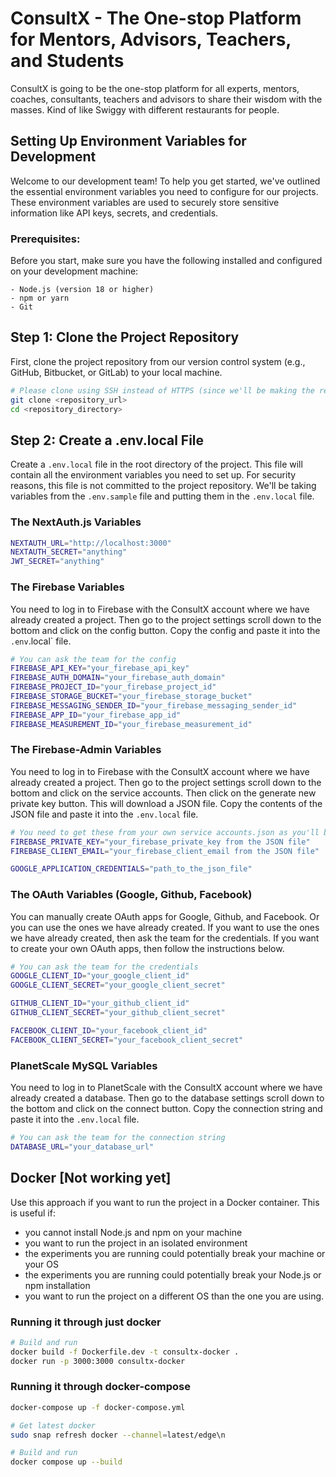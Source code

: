 # ConsultX - The One-stop Platform for Mentors, Advisors, Teachers, and Students

ConsultX is going to be the one-stop platform for all experts, mentors, coaches, consultants, teachers and advisors to share their wisdom with the masses.
Kind of like Swiggy with different restaurants for people.

## Setting Up Environment Variables for Development

Welcome to our development team! To help you get started, we've outlined the essential environment variables you need to configure for our projects. These environment variables are used to securely store sensitive information like API keys, secrets, and credentials.

### Prerequisites:

Before you start, make sure you have the following installed and configured on your development machine:

```
- Node.js (version 18 or higher)
- npm or yarn
- Git
```

## Step 1: Clone the Project Repository

First, clone the project repository from our version control system (e.g., GitHub, Bitbucket, or GitLab) to your local machine.

```bash
# Please clone using SSH instead of HTTPS (since we'll be making the repository private later on)
git clone <repository_url>
cd <repository_directory>
```

## Step 2: Create a .env.local File

Create a `.env.local` file in the root directory of the project. This file will contain all the environment variables you need to set up. For security reasons, this file is not committed to the project repository. We'll be taking variables from the `.env.sample` file and putting them in the `.env.local` file.

### The NextAuth.js Variables

```bash
NEXTAUTH_URL="http://localhost:3000"
NEXTAUTH_SECRET="anything"
JWT_SECRET="anything"
```

### The Firebase Variables

You need to log in to Firebase with the ConsultX account where we have already created a project. Then go to the project settings scroll down to the bottom and click on the config button. Copy the config and paste it into the `.env`.local` file.

```bash
# You can ask the team for the config
FIREBASE_API_KEY="your_firebase_api_key"
FIREBASE_AUTH_DOMAIN="your_firebase_auth_domain"
FIREBASE_PROJECT_ID="your_firebase_project_id"
FIREBASE_STORAGE_BUCKET="your_firebase_storage_bucket"
FIREBASE_MESSAGING_SENDER_ID="your_firebase_messaging_sender_id"
FIREBASE_APP_ID="your_firebase_app_id"
FIREBASE_MEASUREMENT_ID="your_firebase_measurement_id"
```

### The Firebase-Admin Variables

You need to log in to Firebase with the ConsultX account where we have already created a project. Then go to the project settings scroll down to the bottom and click on the service accounts. Then click on the generate new private key button. This will download a JSON file. Copy the contents of the JSON file and paste it into the `.env.local` file.

```bash
# You need to get these from your own service accounts.json as you'll be generating your own private key
FIREBASE_PRIVATE_KEY="your_firebase_private_key from the JSON file"
FIREBASE_CLIENT_EMAIL="your_firebase_client_email from the JSON file"

GOOGLE_APPLICATION_CREDENTIALS="path_to_the_json_file"
```

### The OAuth Variables (Google, Github, Facebook)

You can manually create OAuth apps for Google, Github, and Facebook. Or you can use the ones we have already created. If you want to use the ones we have already created, then ask the team for the credentials. If you want to create your own OAuth apps, then follow the instructions below.

```bash
# You can ask the team for the credentials
GOOGLE_CLIENT_ID="your_google_client_id"
GOOGLE_CLIENT_SECRET="your_google_client_secret"

GITHUB_CLIENT_ID="your_github_client_id"
GITHUB_CLIENT_SECRET="your_github_client_secret"

FACEBOOK_CLIENT_ID="your_facebook_client_id"
FACEBOOK_CLIENT_SECRET="your_facebook_client_secret"
```

### PlanetScale MySQL Variables

You need to log in to PlanetScale with the ConsultX account where we have already created a database. Then go to the database settings scroll down to the bottom and click on the connect button. Copy the connection string and paste it into the `.env.local` file.

```bash
# You can ask the team for the connection string
DATABASE_URL="your_database_url"
```

## Docker [Not working yet]

Use this approach if you want to run the project in a Docker container.
This is useful if:

- you cannot install Node.js and npm on your machine
- you want to run the project in an isolated environment
- the experiments you are running could potentially break your machine or your OS
- the experiments you are running could potentially break your Node.js or npm installation
- you want to run the project on a different OS than the one you are using.

### Running it through just docker

```bash
# Build and run
docker build -f Dockerfile.dev -t consultx-docker .
docker run -p 3000:3000 consultx-docker
```

### Running it through docker-compose

```bash
docker-compose up -f docker-compose.yml
```

```bash
# Get latest docker
sudo snap refresh docker --channel=latest/edge\n

# Build and run
docker compose up --build
```
